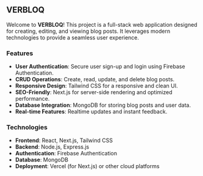 ## VERBLOQ

Welcome to **VERBLOQ**! This project is a full-stack web application designed for creating, editing, and viewing blog posts. It leverages modern technologies to provide a seamless user experience.

### Features

- **User Authentication**: Secure user sign-up and login using Firebase Authentication.
- **CRUD Operations**: Create, read, update, and delete blog posts.
- **Responsive Design**: Tailwind CSS for a responsive and clean UI.
- **SEO-Friendly**: Next.js for server-side rendering and optimized performance.
- **Database Integration**: MongoDB for storing blog posts and user data.
- **Real-time Features**: Realtime updates and instant feedback.

### Technologies

- **Frontend**: React, Next.js, Tailwind CSS
- **Backend**: Node.js, Express.js
- **Authentication**: Firebase Authentication
- **Database**: MongoDB
- **Deployment**: Vercel (for Next.js) or other cloud platforms